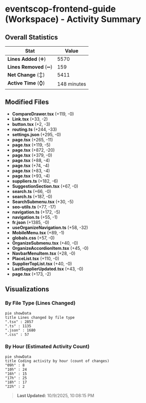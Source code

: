 # eventscop-frontend-guide (Workspace) - Activity Summary 

## Overall Statistics

| Stat                   | Value                                                             |
| ---------------------- | ----------------------------------------------------------------- |
| **Lines Added** (➕)   | 5570                                          |
| **Lines Removed** (➖) | 159                                        |
| **Net Change** (↕)    | 5411                |
| **Active Time** (⌚)   | 148 minutes |


## Modified Files
- **CompareDrawer.tsx** (+119, -0)
- **Link.tsx** (+33, -2)
- **button.tsx** (+2, -3)
- **routing.ts** (+244, -33)
- **settings.json** (+295, -0)
- **page.tsx** (+265, -11)
- **page.tsx** (+119, -5)
- **page.tsx** (+872, -20)
- **page.tsx** (+379, -0)
- **page.tsx** (+88, -4)
- **page.tsx** (+74, -4)
- **page.tsx** (+83, -4)
- **page.tsx** (+93, -4)
- **suppliers.ts** (+182, -6)
- **SuggestionSection.tsx** (+67, -0)
- **search.ts** (+66, -0)
- **search.ts** (+187, -0)
- **SearchSubmenu.tsx** (+30, -5)
- **seo-utils.ts** (+77, -17)
- **navigation.ts** (+172, -5)
- **navigation.ts** (+55, -1)
- **fr.json** (+1385, -0)
- **useOrganizeNavigation.ts** (+58, -32)
- **MobileMenu.tsx** (+89, -1)
- **globals.css** (+57, -0)
- **OrganizeSubmenu.tsx** (+40, -0)
- **OrganizeAccordionItem.tsx** (+45, -0)
- **NavbarMenuItem.tsx** (+28, -0)
- **PlaceList.tsx** (+110, -0)
- **SupplierTopList.tsx** (+40, -0)
- **LastSupplierUpdated.tsx** (+43, -0)
- **page.tsx** (+173, -2)

## Visualizations

### By File Type (Lines Changed)

```mermaid
pie showData
title Lines changed by file type
".tsx" : 2857
".ts" : 1135
".json" : 1680
".css" : 57
```

### By Hour (Estimated Activity Count)

```mermaid
pie showData
title Coding activity by hour (count of changes)
"09h" : 8
"10h" : 24
"16h" : 15
"17h" : 25
"18h" : 17
"22h" : 2
```


> **Last Updated:** 10/9/2025, 10:08:15 PM